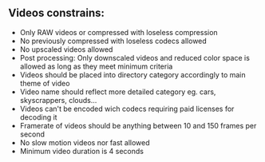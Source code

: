 ## Videos constrains:
* Only RAW videos or compressed with loseless compression
* No previously compressed with loseless codecs allowed
* No upscaled videos allowed
* Post processing: Only downscaled videos and reduced color space is allowed as long as they meet minimum criteria
* Videos should be placed into directory category accordingly to main theme of video
* Video name should reflect more detailed category eg. cars, skyscrappers, clouds...
* Videos can't be encoded wich codecs requiring paid licenses for decoding it
* Framerate of videos should be anything between 10 and 150 frames per second
* No slow motion videos nor fast allowed
* Minimum video duration is 4 seconds
